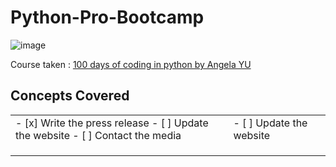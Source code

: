 # Python-Pro-Bootcamp

![image](https://user-images.githubusercontent.com/120945994/225547289-e1376db9-24d8-4b59-98c3-6ce118fb4417.png)

Course taken : [100 days of coding in python by Angela YU]()

## Concepts Covered
 <table>
    <tr>
      <td>
       - [x] Write the press release
       - [ ] Update the website
       - [ ] Contact the media</td>
      <td>
       - [ ] Update the website</td>
      <td></td>
    </tr>
     <tr>
      <td></td>
      <td></td>
      <td></td>
    </tr>
     <tr>
      <td></td>
      <td></td>
      <td></td>
    </tr>
     <tr>
      <td></td>
      <td></td>
      <td></td>
    </tr>
  </table>

